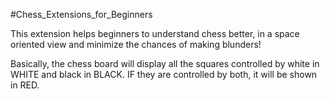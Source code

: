 #Chess_Extensions_for_Beginners

This extension helps beginners to understand chess better, in a space oriented view and minimize the chances of making blunders!

Basically, the chess board will display all the squares controlled by white in WHITE and black in BLACK. IF they are controlled by both, it will be shown in RED.